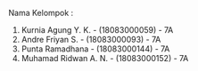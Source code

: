 Nama Kelompok :
1. Kurnia Agung Y. K. - (18083000059) - 7A
2. Andre Friyan S. - (18083000093) - 7A
3. Punta Ramadhana - (18083000144) - 7A
4. Muhamad Ridwan A. N. - (18083000152) - 7A

